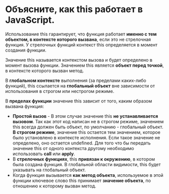 Объясните, как this работает в JavaScript.
=====================

Использование this гарантирует, что функция работает **именно с тем объектом, в контексте которого вызвана**, если это не стрелочная функция. У стрелочных функций контекст this определяется в момент создания функции.

Значение this называется контекстом вызова и будет определено в момент вызова функции. Значением this является **объект перед точкой**, в контексте которого вызван метод.

В **глобальном контексте** выполнения (за пределами каких-либо функций), this ссылается на **глобальный объект** вне зависимости от использования в строгом или нестрогом режиме.

В **пределах функции** значение this зависит от того, каким образом вызвана функция:

* **Простой вызов** - В этом случае значение this **не устанавливается вызовом**. Так как этот код написан не в строгом режиме, значением this всегда должен быть объект, по умолчанию - глобальный объект. **В строгом режиме**, значение this остается тем значением, которое было установлено в контексте исполнения. Если такое значение не определено, оно остается undefined. Для того что бы передать значение this от одного контекста другому необходимо использовать **call** или **apply**.
* В **стрелочных функциях**, this **привязан к окружению**, в котором была создана функция. В глобальной области видимости, this будет указывать на глобальный объект.
* Когда функция вызывается **как метод объекта**, используемое в этой функции ключевое слово this принимает **значение объекта**, по отношению к которому вызван метод.
